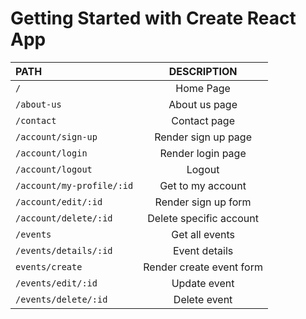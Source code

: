 # Getting Started with Create React App

|   PATH     |  DESCRIPTION| 
| :--------- |:-------------:| 
`/`         |Home Page|
`/about-us` |About us page|
`/contact`  | Contact page|
`/account/sign-up`|Render sign up page|
`/account/login`|Render login page|
`/account/logout`|Logout|
`/account/my-profile/:id`|Get to my account|
`/account/edit/:id`|Render sign up form|
`/account/delete/:id`|Delete specific account|
`/events`|Get all events|
`/events/details/:id`|Event details|
`events/create`|Render create event form|
`/events/edit/:id`| Update event|
`/events/delete/:id`| Delete event|